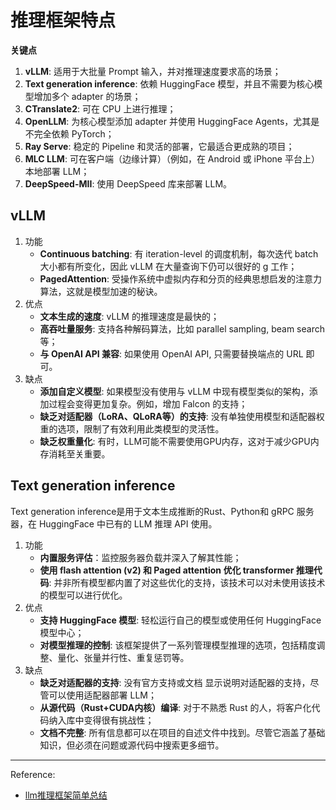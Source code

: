# 推理框架特点

**关键点**

1. **vLLM**: 适用于大批量 Prompt 输入，并对推理速度要求高的场景；
2. **Text generation inference**: 依赖 HuggingFace 模型，并且不需要为核心模型增加多个 adapter 的场景；
3. **CTranslate2**: 可在 CPU 上进行推理；
4. **OpenLLM**: 为核心模型添加 adapter 并使用 HuggingFace Agents，尤其是不完全依赖 PyTorch；
5. **Ray Serve**: 稳定的 Pipeline 和灵活的部署，它最适合更成熟的项目；
6. **MLC LLM**: 可在客户端（边缘计算）（例如，在 Android 或 iPhone 平台上）本地部署 LLM；
7. **DeepSpeed-MII**: 使用 DeepSpeed 库来部署 LLM。


## vLLM

1. 功能
    - **Continuous batching**: 有 iteration-level 的调度机制，每次迭代 batch 大小都有所变化，因此 vLLM 在大量查询下仍可以很好的 g 工作；
    - **PagedAttention**: 受操作系统中虚拟内存和分页的经典思想启发的注意力算法，这就是模型加速的秘诀。
2. 优点
    - **文本生成的速度**: vLLM 的推理速度是最快的；
    - **高吞吐量服务**: 支持各种解码算法，比如 parallel sampling, beam search 等；
    - **与 OpenAI API 兼容**: 如果使用 OpenAI API, 只需要替换端点的 URL 即可。
3. 缺点
    - **添加自定义模型**: 如果模型没有使用与 vLLM 中现有模型类似的架构，添加过程会变得更加复杂。例如，增加 Falcon 的支持；
    - **缺乏对适配器（LoRA、QLoRA等）的支持**: 没有单独使用模型和适配器权重的选项，限制了有效利用此类模型的灵活性。
    - **缺乏权重量化**: 有时，LLM可能不需要使用GPU内存，这对于减少GPU内存消耗至关重要。


## Text generation inference

Text generation inference是用于文本生成推断的Rust、Python和 gRPC 服务器，在 HuggingFace 中已有的 LLM 推理 API 使用。

1. 功能
   - **内置服务评估**：监控服务器负载并深入了解其性能；
   - **使用 flash attention (v2) 和 Paged attention 优化 transformer 推理代码**: 并非所有模型都内置了对这些优化的支持，该技术可以对未使用该技术的模型可以进行优化。
2. 优点
   - **支持 HuggingFace 模型**: 轻松运行自己的模型或使用任何 HuggingFace 模型中心；
   - **对模型推理的控制**: 该框架提供了一系列管理模型推理的选项，包括精度调整、量化、张量并行性、重复惩罚等。
3. 缺点
   - **缺乏对适配器的支持**: 没有官方支持或文档 显示说明对适配器的支持，尽管可以使用适配器部署 LLM；
   - **从源代码（Rust+CUDA内核）编译**: 对于不熟悉 Rust 的人，将客户化代码纳入库中变得很有挑战性；
   - **文档不完整**: 所有信息都可以在项目的自述文件中找到。尽管它涵盖了基础知识，但必须在问题或源代码中搜索更多细节。

---

Reference:
- [llm推理框架简单总结](https://github.com/wdndev/llm_interview_note/blob/main/06.%E6%8E%A8%E7%90%86/0.llm%E6%8E%A8%E7%90%86%E6%A1%86%E6%9E%B6%E7%AE%80%E5%8D%95%E6%80%BB%E7%BB%93/0.llm%E6%8E%A8%E7%90%86%E6%A1%86%E6%9E%B6%E7%AE%80%E5%8D%95%E6%80%BB%E7%BB%93.md)
